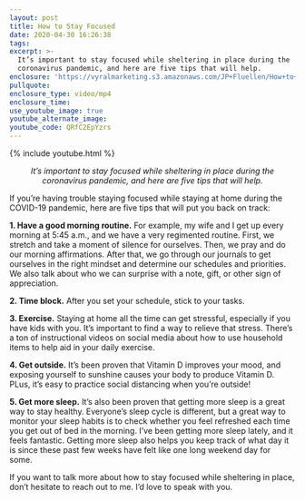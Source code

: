 ```yaml
---
layout: post
title: How to Stay Focused
date: 2020-04-30 16:26:38
tags:
excerpt: >-
  It’s important to stay focused while sheltering in place during the
  coronavirus pandemic, and here are five tips that will help.
enclosure: 'https://vyralmarketing.s3.amazonaws.com/JP+Fluellen/How+to+Stay+Focused.mp4'
pullquote:
enclosure_type: video/mp4
enclosure_time:
use_youtube_image: true
youtube_alternate_image:
youtube_code: QRfC2EpYzrs
---
```


{% include youtube.html %}

<p style="text-align: center;"><em>It’s important to stay focused while sheltering in place during the coronavirus pandemic, and here are five tips that will help.</em></p>


If you’re having trouble staying focused while staying at home during the COVID-19 pandemic, here are five tips that will put you back on track:

**1\. Have a good morning routine.** For example, my wife and I get up every morning at 5:45 a.m., and we have a very regimented routine. First, we stretch and take a moment of silence for ourselves. Then, we pray and do our morning affirmations. After that, we go through our journals to get ourselves in the right mindset and determine our schedules and priorities. We also talk about who we can surprise with a note, gift, or other sign of appreciation.&nbsp;

**2\. Time block.** After you set your schedule, stick to your tasks.&nbsp;

**3\. Exercise.** Staying at home all the time can get stressful, especially if you have kids with you. It’s important to find a way to relieve that stress. There’s a ton of instructional videos on social media about how to use household items to help aid in your daily exercise.&nbsp;

**4\. Get outside.** It’s been proven that Vitamin D improves your mood, and exposing yourself to sunshine causes your body to produce Vitamin D. PLus, it’s easy to practice social distancing when you’re outside\!

**5\. Get more sleep.** It’s also been proven that getting more sleep is a great way to stay healthy. Everyone’s sleep cycle is different, but a great way to monitor your sleep habits is to check whether you feel refreshed each time you get out of bed in the morning. I’ve been getting more sleep lately, and it feels fantastic. Getting more sleep also helps you keep track of what day it is since these past few weeks have felt like one long weekend day for some.&nbsp;

If you want to talk more about how to stay focused while sheltering in place, don’t hesitate to reach out to me. I’d love to speak with you.